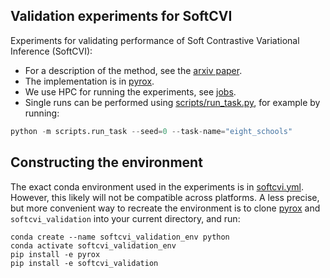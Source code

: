 
## Validation experiments for SoftCVI

Experiments for validating performance of Soft Contrastive Variational Inference (SoftCVI):

- For a description of the method, see the [arxiv paper](https://arxiv.org/pdf/2407.15687).
- The implementation is in [pyrox](https://github.com/danielward27/pyrox).
- We use HPC for running the experiments, see [jobs](jobs/).
- Single runs can be performed using [scripts/run_task.py](scripts/run_task.py), for example by running:
```python
python -m scripts.run_task --seed=0 --task-name="eight_schools"
```

## Constructing the environment
The exact conda environment used in the experiments is in [softcvi.yml](softcvi.yml).
However, this likely will not be compatible across platforms. A less precise, but more
convenient way to recreate the environment is to clone
[pyrox](https://github.com/danielward27/pyrox)  and
``softcvi_validation`` into your current directory, and run:
```
conda create --name softcvi_validation_env python
conda activate softcvi_validation_env
pip install -e pyrox
pip install -e softcvi_validation
```
